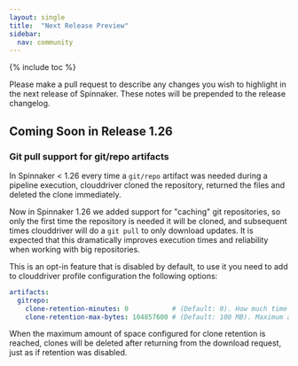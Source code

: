 ```yaml
---
layout: single
title:  "Next Release Preview"
sidebar:
  nav: community
---
```


{% include toc %}

Please make a pull request to describe any changes you wish to highlight
in the next release of Spinnaker. These notes will be prepended to the release
changelog.

## Coming Soon in Release 1.26

### Git pull support for git/repo artifacts

In Spinnaker < 1.26 every time a `git/repo` artifact was needed during a pipeline execution, clouddriver cloned the repository, returned the files and deleted the clone immediately.

Now in Spinnaker 1.26 we added support for "caching" git repositories, so only the first time the repository is needed it will be cloned, and subsequent times clouddriver will do a `git pull` to only download updates. It is expected that this dramatically improves execution times and reliability when working with big repositories.

This is an opt-in feature that is disabled by default, to use it you need to add to clouddriver profile configuration the following options:

```yaml
artifacts:
  gitrepo:
    clone-retention-minutes: 0           # (Default: 0). How much time to keep clones. 0: no retention, -1: retain forever
    clone-retention-max-bytes: 104857600 # (Default: 100 MB). Maximum amount of disk space to use for clones.
```

When the maximum amount of space configured for clone retention is reached, clones will be deleted after returning from the download request, just as if retention was disabled.